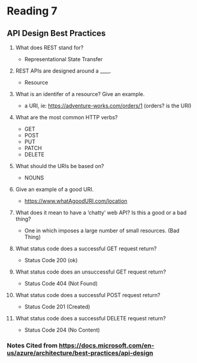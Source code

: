 # Reading 7

## API Design Best Practices

1. What does REST stand for?
    - Representational State Transfer

2. REST APIs are designed around a ____.
    - Resource

3. What is an identifer of a resource? Give an example.
    - a URI, ie: https://adventure-works.com/orders/1  (orders? is the URI)

4. What are the most common HTTP verbs?
    - GET
    - POST
    - PUT
    - PATCH
    - DELETE

5. What should the URIs be based on?
    - NOUNS

6. Give an example of a good URI.
    - https://www.whatAgoodURI.com/location

7. What does it mean to have a ‘chatty’ web API? Is this a good or a bad thing?
    - One in which imposes a large number of small resources. (Bad Thing)

8. What status code does a successful GET request return?
    - Status Code 200 (ok)

9. What status code does an unsuccessful GET request return?
    - Status Code 404 (Not Found)

10. What status code does a successful POST request return?
    - Status Code 201 (Created)

11. What status code does a successful DELETE request return?
    - Status Code 204 (No Content)

### Notes Cited from https://docs.microsoft.com/en-us/azure/architecture/best-practices/api-design
